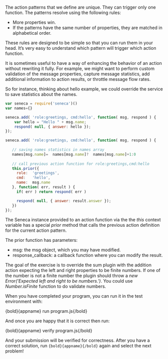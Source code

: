 The action patterns that we define are unique. They can trigger only one function. The patterns resolve using the following rules:

* More properties win.
* If the patterns have the same number of properties, they are matched in alphabetical order.

These rules are designed to be simple so that you can run them in your head. 
It’s very easy to understand which pattern will trigger which action function.

It is sometimes useful to have a way of enhancing the behavior of an action without rewriting it fully. 
For example, we might want to perform custom validation of the message properties, capture message statistics, 
add additional information to action results, or throttle message flow rates.

So for instance, thinking about hello example, we could override the service to save statistics about the names.


```javascript
var seneca = require('seneca')()
var names={}

seneca.add( 'role:greetings, cmd:hello', function( msg, respond ) {
    var hello = "Hello " + msg.name;
    respond( null, { answer: hello });
});

seneca.add( 'role:greetings, cmd:hello', function( msg, respond ) {
   
   // saving names statistics in names array
   names[msg.name]=  names[msg.name]?  names[msg.name]+1:0
   
   // call previous action function for role:greetings,cmd:hello
   this.prior({
     role:  'greetings',
     cmd:   'hello',
     name:  msg.name
   }, function( err, result ) {
     if( err ) return respond( err )

     respond( null, { answer: result.answer });
   })
});

```

The Seneca instance provided to an action function via the the *this* context variable has a special *prior* method that calls the previous action definition for the current action pattern.

The prior function has parameters:

* msg: the msg object, which you may have modified.
* response_callback: a callback function where you can modify the result.

The goal of the exercise is to override the sum plugin with the addition action expecting the left and right properties to be finite numbers. 
If one of the number is not a finite number the plugin should throw a *new Error('Expected left and right to be numbers.')*.
You could use *Number.isFinite* function to do validate numbers.

When you have completed your program, you can run it in the test environment with:

  {bold}{appname} run program.js{/bold}

And once you are happy that it is correct then run:

  {bold}{appname} verify program.js{/bold}

And your submission will be verified for correctness. After you have
a correct solution, run `{bold}{appname}{/bold}` again and select the next problem!
